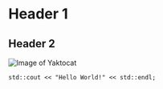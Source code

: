 # Header 1
## Header 2
![Image of Yaktocat](https://octodex.github.com/images/yaktocat.png)  
```
std::cout << "Hello World!" << std::endl;
```
